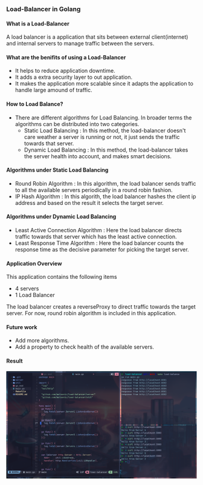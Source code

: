 ### Load-Balancer in Golang

#### What is a Load-Balancer
A load balancer is a application that sits between external client(internet) and internal servers to manage traffic between the servers.

#### What are the benifits of using a Load-Balancer
- It helps to reduce application downtime.
- It adds a extra security layer to out application.
- It makes the application more scalable since it adapts the application to handle large amound of traffic.

#### How to Load Balance?
- There are different algorithms for Load Balancing. In broader terms the algorithms can be distributed into two categories.
    - Static Load Balancing : In this method, the load-balancer doesn't care weather a server is running or not, it just sends the traffic towards that server.
    - Dynamic Load Balancing : In this method, the load-balancer takes the server health into account, and makes smart decisions.

#### Algorithms under Static Load Balancing
- Round Robin Algorithm : In this algorithm, the load balancer sends traffic to all the available servers periodically in a round robin fashion.
- IP Hash Algorithm : In this algorith, the load balancer hashes the client ip address and based on the result it selects the target server.

#### Algorithms under Dynamic Load Balancing
- Least Active Connection Algorithm : Here the load balancer directs traffic towards that server which has the least active connection.
- Least Response Time Algorithm : Here the load balancer counts the response time as the decisive parameter for picking the target server.

#### Application Overview
This application contains the following items
- 4 servers
- 1 Load Balancer

The load balancer creates a reverseProxy to direct traffic towards the target server. For now, round robin algorithm is included in this application.

#### Future work
- Add more algorithms.
- Add a property to check health of the available servers.

#### Result
![application result](./load-balancer.png "Result")
